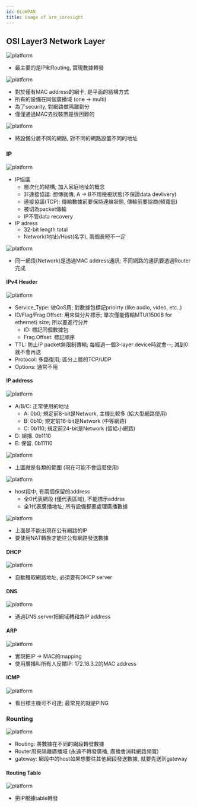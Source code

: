 ```yaml
---
id: 6LoWPAN
title: Usage of arm_coresight
---
```


## OSI Layer3 Network Layer

![platform](./image/6LoWPAN/osi_model_layer3.png)

- 最主要的是IP和Routing, 實現數據轉發

![platform](./image/6LoWPAN/flat_topology.png)

- 對於僅有MAC address的網卡, 是平面的結構方式
- 所有的設備在同個廣播域 (one -> multi)
- 為了security, 對網路做隔離劃分
- 僅僅通過MAC去找裝置是很困難的


![platform](./image/6LoWPAN/networks.png)

- 將設備分層不同的網路, 對不同的網路設置不同的地址

### IP

![platform](./image/6LoWPAN/IPv4.png)

- IP協議
    - 層次化的結構; 加入家庭地址的概念
    - 非連接協議: 想傳就傳, A -> B不用檢視狀態(不保證data devlivery)
    - 連接協議(TCP): 傳輸數據前要保持連線狀態, 傳輸前要協商(頻寬低)
    - 被切為packet傳輸
    - IP不管data recovery
- IP adress
    - 32-bit length total
    - Network(地址)/Host(名字), 兩個長短不一定

![platform](./image/6LoWPAN/IP_address.png)

- 同一網段(Network)是透過MAC address通訊; 不同網路的通訊要透過Router完成

#### IPv4 Header

![platform](./image/6LoWPAN/IP_header.png)

- Service_Type: 做QoS用; 對數據包標記prioirty (like audio, video, etc..)
- ID/Flag/Frag.Offset: 用來做分片標示; 單次僅能傳輸MTU(1500B for ethernet) size; 所以要進行分片
    - ID: 標記同個數據包
    - Frag.Offset: 標記順序
- TTL: 防止IP packet無限制傳輸; 每經過一個3-layer device時就會--; 減到0就不會再送
- Protocol: 多路復用; 區分上層的TCP/UDP
- Options: 通常不用

#### IP address

![platform](./image/6LoWPAN/IP_address_class.png)

- A/B/C: 正常使用的地址
    - A: 0b0; 規定前8-bit是Network, 主機比較多 (給大型網路使用)
    - B: 0b10; 規定前16-bit是Network (中等網路)
    - C: 0b110; 規定前24-bit是Network (留給小網路)
- D: 組播. 0b1110
- E: 保留. 0b11110

![platform](./image/6LoWPAN/IP_address_range.png)

- 上圖就是各類的範圍 (現在可能不會這麼使用)

![platform](./image/6LoWPAN/host_reserved_address.png)

- host段中, 有兩個保留的address
    - 全0代表網段 (僅代表區域), 不能標示addrss
    - 全1代表廣播地址; 所有設備都要處理廣播數據


![platform](./image/6LoWPAN/private_ip_address.png)

- 上面是不能出現在公有網路的IP
- 要使用NAT轉換才能往公有網路發送數據

#### DHCP

![platform](./image/6LoWPAN/DHCP.png)

- 自動獲取網路地址, 必須要有DHCP server

#### DNS

![platform](./image/6LoWPAN/DNS.png)

- 通過DNS server把網域轉和為IP address

#### ARP

![platform](./image/6LoWPAN/ARP.png)

- 實現把IP -> MAC的mapping
- 使用廣播叫所有人反饋IP: 172.16.3.2的MAC address

#### ICMP

![platform](./image/6LoWPAN/ICMP.png)

- 看目標主機可不可達; 最常見的就是PING


### Rounting


![platform](./image/6LoWPAN/routing.png)

- Routing: 將數據在不同的網段轉發數據
- Router用來隔離廣播域 (永遠不轉發廣播, 廣播會消耗網路頻寬)
- gateway: 網段中的host如果想要往其他網段發送數據, 就要先送到gateway

#### Routing Table

![platform](./image/6LoWPAN/routing_table.png)

- 把IP根據table轉發

